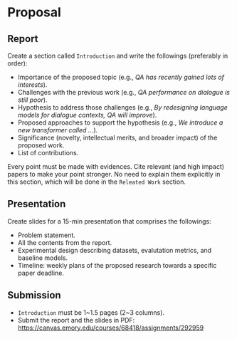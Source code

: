 # Proposal

## Report

Create a section called `Introduction` and write the followings (preferably in order):

* Importance of the proposed topic (e.g., _QA has recently gained lots of interests_).
* Challenges with the previous work (e.g., _QA performance on dialogue is still poor_).
* Hypothesis to address those challenges (e.g., _By redesigning language models for dialogue contexts, QA will improve_).
* Proposed approaches to support the hypothesis (e.g., _We introduce a new transformer called ..._).
* Significance (novelty, intellectual merits, and broader impact) of the proposed work.
* List of contributions.

Every point must be made with evidences.
Cite relevant (and high impact) papers to make your point stronger.
No need to explain them explicitly in this section, which will be done in the `Releated Work` section.

## Presentation

Create slides for a 15-min presentation that comprises the followings:

* Problem statement.
* All the contents from the report.
* Experimental design describing datasets, evalutation metrics, and baseline models.
* Timeline: weekly plans of the proposed research towards a specific paper deadline.

## Submission

* `Introduction` must be 1~1.5 pages (2~3 columns).
* Submit the report and the slides in PDF: https://canvas.emory.edu/courses/68418/assignments/292959
